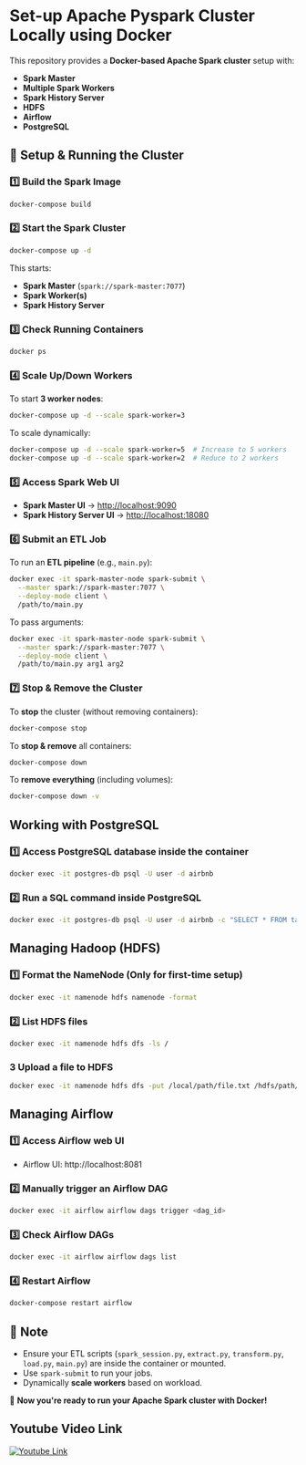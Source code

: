 # Set-up Apache Pyspark Cluster Locally using Docker

This repository provides a **Docker-based Apache Spark cluster** setup with:
- **Spark Master**
- **Multiple Spark Workers**
- **Spark History Server**
- **HDFS**
- **Airflow**
- **PostgreSQL**

## 🚀 Setup & Running the Cluster

### 1️⃣ **Build the Spark Image**
```bash
docker-compose build
```

### 2️⃣ **Start the Spark Cluster**
```bash
docker-compose up -d
```
This starts:
- **Spark Master** (`spark://spark-master:7077`)
- **Spark Worker(s)**
- **Spark History Server**

### 3️⃣ **Check Running Containers**
```bash
docker ps
```

### 4️⃣ **Scale Up/Down Workers**
To start **3 worker nodes**:
```bash
docker-compose up -d --scale spark-worker=3
```
To scale dynamically:
```bash
docker-compose up -d --scale spark-worker=5  # Increase to 5 workers
docker-compose up -d --scale spark-worker=2  # Reduce to 2 workers
```

### 5️⃣ **Access Spark Web UI**
- **Spark Master UI** → [http://localhost:9090](http://localhost:9090)
- **Spark History Server UI** → [http://localhost:18080](http://localhost:18080)

### 6️⃣ **Submit an ETL Job**
To run an **ETL pipeline** (e.g., `main.py`):
```bash
docker exec -it spark-master-node spark-submit \
  --master spark://spark-master:7077 \
  --deploy-mode client \
  /path/to/main.py
```
To pass arguments:
```bash
docker exec -it spark-master-node spark-submit \
  --master spark://spark-master:7077 \
  --deploy-mode client \
  /path/to/main.py arg1 arg2
```

### 7️⃣ **Stop & Remove the Cluster**
To **stop** the cluster (without removing containers):
```bash
docker-compose stop
```
To **stop & remove** all containers:
```bash
docker-compose down
```
To **remove everything** (including volumes):
```bash
docker-compose down -v
```

## Working with PostgreSQL

### 1️⃣ **Access PostgreSQL database inside the container**
```bash
docker exec -it postgres-db psql -U user -d airbnb
```
### 2️⃣ **Run a SQL command inside PostgreSQL**
```bash
docker exec -it postgres-db psql -U user -d airbnb -c "SELECT * FROM table_name;"
```

## Managing Hadoop (HDFS)

### 1️⃣ **Format the NameNode (Only for first-time setup)**
```bash
docker exec -it namenode hdfs namenode -format
```

### 2️⃣ **List HDFS files**
```bash
docker exec -it namenode hdfs dfs -ls /
```

### 3️ **Upload a file to HDFS**
```bash
docker exec -it namenode hdfs dfs -put /local/path/file.txt /hdfs/path/
```

## Managing Airflow

### 1️⃣ **Access Airflow web UI**
- Airflow UI: http://localhost:8081

### 2️⃣ **Manually trigger an Airflow DAG**
```bash
docker exec -it airflow airflow dags trigger <dag_id>
```

### 3️⃣ **Check Airflow DAGs**
```bash
docker exec -it airflow airflow dags list
```

### 4️⃣ **Restart Airflow**
```bash
docker-compose restart airflow
```

## 📝 Note
- Ensure your ETL scripts (`spark_session.py`, `extract.py`, `transform.py`, `load.py`, `main.py`) are inside the container or mounted.
- Use `spark-submit` to run your jobs.
- Dynamically **scale workers** based on workload.

🚀 **Now you're ready to run your Apache Spark cluster with Docker!**

## Youtube Video Link

[![Youtube Link](https://img.youtube.com/vi/Mrp1VAa_HL0/0.jpg)](https://www.youtube.com/watch?v=Mrp1VAa_HL0)
